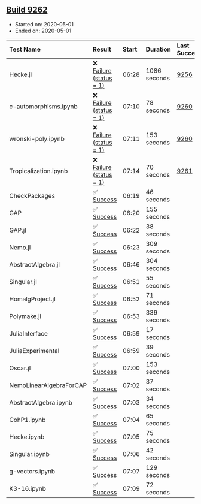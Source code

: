 ## [Build 9262](https://oscarci.mathematik.uni-kl.de/job/oscar/9262/)

* Started on: 2020-05-01
* Ended on: 2020-05-01

| Test Name    | Result | Start | Duration | Last Success | First Failure |
|:-------------|:-------|:------|:---------|:-------------|:--------------|
| Hecke.jl | ❌ [Failure (status = 1)](https://oscarci.mathematik.uni-kl.de/job/oscar/9262/artifact/logs/build-9262/Hecke.jl.log) | 06:28 | 1086 seconds | [9256](https://oscarci.mathematik.uni-kl.de/job/oscar/9256/) | [9257](https://oscarci.mathematik.uni-kl.de/job/oscar/9257/) |
| c-automorphisms.ipynb | ❌ [Failure (status = 1)](https://oscarci.mathematik.uni-kl.de/job/oscar/9262/artifact/logs/build-9262/c-automorphisms.ipynb.log) | 07:10 | 78 seconds | [9260](https://oscarci.mathematik.uni-kl.de/job/oscar/9260/) | [9261](https://oscarci.mathematik.uni-kl.de/job/oscar/9261/) |
| wronski-poly.ipynb | ❌ [Failure (status = 1)](https://oscarci.mathematik.uni-kl.de/job/oscar/9262/artifact/logs/build-9262/wronski-poly.ipynb.log) | 07:11 | 153 seconds | [9260](https://oscarci.mathematik.uni-kl.de/job/oscar/9260/) | [9261](https://oscarci.mathematik.uni-kl.de/job/oscar/9261/) |
| Tropicalization.ipynb | ❌ [Failure (status = 1)](https://oscarci.mathematik.uni-kl.de/job/oscar/9262/artifact/logs/build-9262/Tropicalization.ipynb.log) | 07:14 | 70 seconds | [9261](https://oscarci.mathematik.uni-kl.de/job/oscar/9261/) | [9262](https://oscarci.mathematik.uni-kl.de/job/oscar/9262/) |
| CheckPackages | ✅ [Success](https://oscarci.mathematik.uni-kl.de/job/oscar/9262/artifact/logs/build-9262/CheckPackages.log) | 06:19 | 46 seconds |  |  |
| GAP | ✅ [Success](https://oscarci.mathematik.uni-kl.de/job/oscar/9262/artifact/logs/build-9262/GAP.log) | 06:20 | 155 seconds |  |  |
| GAP.jl | ✅ [Success](https://oscarci.mathematik.uni-kl.de/job/oscar/9262/artifact/logs/build-9262/GAP.jl.log) | 06:22 | 38 seconds |  |  |
| Nemo.jl | ✅ [Success](https://oscarci.mathematik.uni-kl.de/job/oscar/9262/artifact/logs/build-9262/Nemo.jl.log) | 06:23 | 309 seconds |  |  |
| AbstractAlgebra.jl | ✅ [Success](https://oscarci.mathematik.uni-kl.de/job/oscar/9262/artifact/logs/build-9262/AbstractAlgebra.jl.log) | 06:46 | 304 seconds |  |  |
| Singular.jl | ✅ [Success](https://oscarci.mathematik.uni-kl.de/job/oscar/9262/artifact/logs/build-9262/Singular.jl.log) | 06:51 | 55 seconds |  |  |
| HomalgProject.jl | ✅ [Success](https://oscarci.mathematik.uni-kl.de/job/oscar/9262/artifact/logs/build-9262/HomalgProject.jl.log) | 06:52 | 71 seconds |  |  |
| Polymake.jl | ✅ [Success](https://oscarci.mathematik.uni-kl.de/job/oscar/9262/artifact/logs/build-9262/Polymake.jl.log) | 06:53 | 339 seconds |  |  |
| JuliaInterface | ✅ [Success](https://oscarci.mathematik.uni-kl.de/job/oscar/9262/artifact/logs/build-9262/JuliaInterface.log) | 06:59 | 17 seconds |  |  |
| JuliaExperimental | ✅ [Success](https://oscarci.mathematik.uni-kl.de/job/oscar/9262/artifact/logs/build-9262/JuliaExperimental.log) | 06:59 | 39 seconds |  |  |
| Oscar.jl | ✅ [Success](https://oscarci.mathematik.uni-kl.de/job/oscar/9262/artifact/logs/build-9262/Oscar.jl.log) | 07:00 | 153 seconds |  |  |
| NemoLinearAlgebraForCAP | ✅ [Success](https://oscarci.mathematik.uni-kl.de/job/oscar/9262/artifact/logs/build-9262/NemoLinearAlgebraForCAP.log) | 07:02 | 37 seconds |  |  |
| AbstractAlgebra.ipynb | ✅ [Success](https://oscarci.mathematik.uni-kl.de/job/oscar/9262/artifact/logs/build-9262/AbstractAlgebra.ipynb.log) | 07:03 | 34 seconds |  |  |
| CohP1.ipynb | ✅ [Success](https://oscarci.mathematik.uni-kl.de/job/oscar/9262/artifact/logs/build-9262/CohP1.ipynb.log) | 07:04 | 65 seconds |  |  |
| Hecke.ipynb | ✅ [Success](https://oscarci.mathematik.uni-kl.de/job/oscar/9262/artifact/logs/build-9262/Hecke.ipynb.log) | 07:05 | 75 seconds |  |  |
| Singular.ipynb | ✅ [Success](https://oscarci.mathematik.uni-kl.de/job/oscar/9262/artifact/logs/build-9262/Singular.ipynb.log) | 07:06 | 42 seconds |  |  |
| g-vectors.ipynb | ✅ [Success](https://oscarci.mathematik.uni-kl.de/job/oscar/9262/artifact/logs/build-9262/g-vectors.ipynb.log) | 07:07 | 129 seconds |  |  |
| K3-16.ipynb | ✅ [Success](https://oscarci.mathematik.uni-kl.de/job/oscar/9262/artifact/logs/build-9262/K3-16.ipynb.log) | 07:09 | 72 seconds |  |  |
